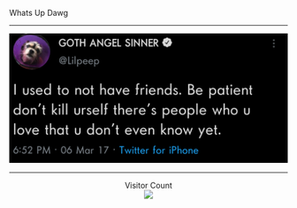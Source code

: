 Whats Up Dawg 

---------------------------------------------------------------------------------------------------------------------------------------------------------------------------------

![Lil Peep](lilpeep.png)

---------------------------------------------------------------------------------------------------------------------------------------------------------------------------------
<p align="center">
  Visitor Count<br/>
  <img src="https://profile-counter.glitch.me/LudovicoSforza/count.svg" />
</p>


<!--
**LudovicoSforza/LudovicoSforza** is a ✨ _special_ ✨ repository because its `README.md` (this file) appears on your GitHub profile.

Here are some ideas to get you started:

- 🔭 I’m currently working on ...
- 🌱 I’m currently learning ...
- 👯 I’m looking to collaborate on ...
- 🤔 I’m looking for help with ...
- 💬 Ask me about ...
- 📫 How to reach me: ...
- 😄 Pronouns: ...
- ⚡ Fun fact: ...
-->
